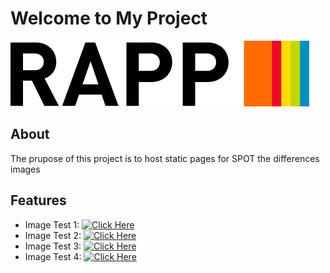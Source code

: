 # Welcome to My Project

![Project Logo](./rapp.jpg)

## About

The prupose of this project is to host static pages for SPOT the differences images

## Features

- Image Test 1: [![Click Here](https://img.shields.io/badge/Visit-Website-blue)]([https://example.com](https://khem03.github.io/rappioqawmailassessment/test1.html))
- Image Test 2: [![Click Here](https://img.shields.io/badge/Visit-Website-blue)]([https://example.com](https://khem03.github.io/rappioqawmailassessment/test2.html))
- Image Test 3: [![Click Here](https://img.shields.io/badge/Visit-Website-blue)]([https://example.com](https://khem03.github.io/rappioqawmailassessment/test3.html))
- Image Test 4: [![Click Here](https://img.shields.io/badge/Visit-Website-blue)]([[https://example.com](https://khem03.github.io/rappioqawmailassessment/test4.html)])



